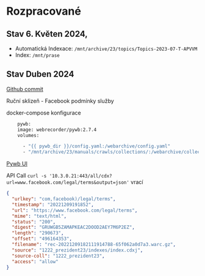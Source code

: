 # Rozpracované

## Stav 6. Květen 2024,

- Automatická Indexace: `/mnt/archive/23/topics/Topics-2023-07-T-APVVM`
- Index: `/mnt/prase`

## Stav Duben 2024

[Github commit](https://github.com/WebarchivCZ/pywb/commit/bdf54dc3b2ec8d3dc85e5e0d67a8dbcbb12f302e)

Ruční sklizeň - Facebook podmínky služby

docker-compose konfigurace

```Dockerfile
    pywb:
    image: webrecorder/pywb:2.7.4
    volumes:

      - "{{ pywb_dir }}/config.yaml:/webarchive/config.yaml"
      - "/mnt/archive/23/manuals/crawls/collections/:/webarchive/collections/"
```

[Pywb UI](http://10.3.0.21:443/all/20220628154342/https://www.facebook.com/legal/terms)

API Call `curl -s '10.3.0.21:443/all/cdx?url=www.facebook.com/legal/terms&output=json'` vrací

```json
{
  "urlkey": "com,facebook)/legal/terms",
  "timestamp": "20221209191852",
  "url": "https://www.facebook.com/legal/terms",
  "mime": "text/html",
  "status": "200",
  "digest": "GRUWGB5ZAMAPKEAC2DOOD2AEY7M6P2EZ",
  "length": "290673",
  "offset": "496164353",
  "filename": "rec-20221209182111914788-65f062a0d7a3.warc.gz",
  "source": "1222_prezident23/indexes/index.cdxj",
  "source-coll": "1222_prezident23",
  "access": "allow"
}
```
